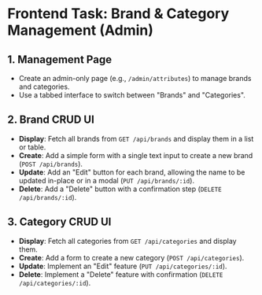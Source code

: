 # Frontend Task: Brand & Category Management (Admin)

## 1. Management Page

- Create an admin-only page (e.g., `/admin/attributes`) to manage brands and categories.
- Use a tabbed interface to switch between "Brands" and "Categories".

## 2. Brand CRUD UI

- **Display**: Fetch all brands from `GET /api/brands` and display them in a list or table.
- **Create**: Add a simple form with a single text input to create a new brand (`POST /api/brands`).
- **Update**: Add an "Edit" button for each brand, allowing the name to be updated in-place or in a modal (`PUT /api/brands/:id`).
- **Delete**: Add a "Delete" button with a confirmation step (`DELETE /api/brands/:id`).

## 3. Category CRUD UI

- **Display**: Fetch all categories from `GET /api/categories` and display them.
- **Create**: Add a form to create a new category (`POST /api/categories`).
- **Update**: Implement an "Edit" feature (`PUT /api/categories/:id`).
- **Delete**: Implement a "Delete" feature with confirmation (`DELETE /api/categories/:id`).
